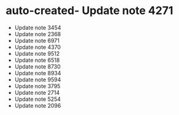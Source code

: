 # auto-created- Update note 4271
- Update note 3454
- Update note 2368
- Update note 6971
- Update note 4370
- Update note 9512
- Update note 6518
- Update note 8730
- Update note 8934
- Update note 9594
- Update note 3795
- Update note 2714
- Update note 5254
- Update note 2096
